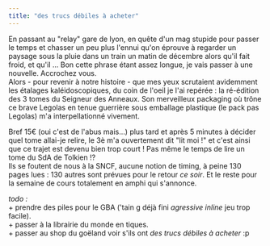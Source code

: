 ```yaml
---
title: "des trucs débiles à acheter"
---
```


En passant au "relay" gare de lyon, en quête d'un mag stupide pour passer le
temps et chasser un peu plus l'ennui qu'on éprouve à regarder un paysage sous
la pluie dans un train un matin de décembre alors qu'il fait froid, et qu'il
... Bon cette phrase étant assez longue, je vais passer à une nouvelle.
Accrochez vous.  
Alors - pour revenir à notre histoire - que mes yeux scrutaient avidemment les
étalages kaléidoscopiques, du coin de l'oeil je l'ai repérée : la ré-édition
des 3 tomes du Seigneur des Anneaux. Son merveilleux packaging où trône ce
brave Legolas en tenue guerrière sous emballage plastique (le pack pas
Legolas) m'a interpellationné vivement.

Bref 15€ (oui c'est de l'abus mais...) plus tard et après 5 minutes à décider
quel tome allai-je relire, le 3è m'a ouvertement dit "lit moi !" et c'est
ainsi que ce trajet est devenu bien trop court ! Pas même le temps de lire un
tome du SdA de Tolkien !?  
Ils se foutent de nous à la SNCF, aucune notion de timing, à peine 130 pages
lues : 130 autres sont prévues pour le retour *ce soir*. Et le reste pour la
semaine de cours totalement en amphi qui s'annonce.

_todo :_  
\+ prendre des piles pour le GBA ('tain g déjà fini _agressive inline_ jeu
trop facile).  
\+ passer à la librairie du monde en tiques.  
\+ passer au shop du goëland voir s'ils ont _des trucs débiles à acheter_ :p

